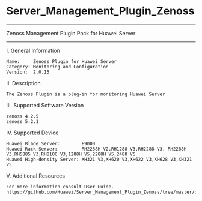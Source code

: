 # Server_Management_Plugin_Zenoss

****************************************************************************
Zenoss Management Plugin Pack for Huawei Server
****************************************************************************

I. General Information

    Name:     Zenoss Plugin for Huawei Server
    Category: Monitoring and Configuration
    Version:  2.0.15


II. Description

    The Zenoss Plugin is a plug-in for monitoring Huawei Server
	
III. Supported Software Version

    zenoss 4.2.5
    zenoss 5.2.1
	
IV. Supported Device

    Huawei Blade Server:        E9000
    Huawei Rack Server:         RH2288H V2,RH1288 V3,RH2288 V3, RH2288H V3,RH5885 V3,RH8100 V3,1288H V5,2288H V5,2488 V5
    Huawei High-density Server: XH321 V3,XH620 V3,XH622 V3,XH628 V3,XH321 V5
	
V. Additional Resources

    For more information consult User Guide. https://github.com/Huawei/Server_Management_Plugin_Zenoss/tree/master/docs
